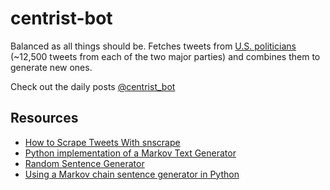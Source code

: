 # centrist-bot

Balanced as all things should be. Fetches tweets from [U.S. politicians](https://github.com/sidward35/centrist-bot/blob/main/run_bot.py#L3) (~12,500 tweets from each of the two major parties) and combines them to generate new ones.

Check out the daily posts [@centrist_bot](https://twitter.com/centrist_bot)

## Resources
- [How to Scrape Tweets With snscrape](https://betterprogramming.pub/how-to-scrape-tweets-with-snscrape-90124ed006af)
- [Python implementation of a Markov Text Generator](https://github.com/codebox/markov-text)
- [Random Sentence Generator](https://github.com/ddycai/random-sentence-generator)
- [Using a Markov chain sentence generator in Python](https://towardsdatascience.com/using-a-markov-chain-sentence-generator-in-python-to-generate-real-fake-news-e9c904e967e)
